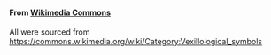 #### From [Wikimedia Commons](https://commons.wikimedia.org/)
All were sourced from https://commons.wikimedia.org/wiki/Category:Vexillological_symbols